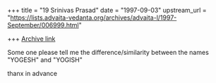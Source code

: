+++
title = "19 Srinivas Prasad"
date = "1997-09-03"
upstream_url = "https://lists.advaita-vedanta.org/archives/advaita-l/1997-September/006999.html"

+++
[Archive link](https://lists.advaita-vedanta.org/archives/advaita-l/1997-September/006999.html)

Some one please tell me the difference/similarity between the
names  "YOGESH" and "YOGISH"

thanx in advance

